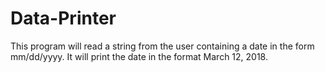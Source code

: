 # Data-Printer
This program will read a string from the user containing a date in the form mm/dd/yyyy. It will print the date in the format March 12, 2018.
